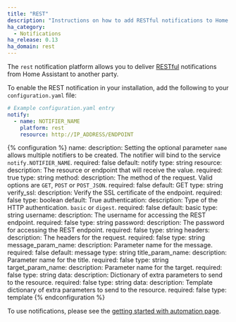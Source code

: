 ```yaml
---
title: "REST"
description: "Instructions on how to add RESTful notifications to Home Assistant."
ha_category:
  - Notifications
ha_release: 0.13
ha_domain: rest
---
```


The `rest` notification platform allows you to deliver [RESTful](https://en.wikipedia.org/wiki/Representational_state_transfer) notifications from Home Assistant to another party.

To enable the REST notification in your installation, add the following to your `configuration.yaml` file:

```yaml
# Example configuration.yaml entry
notify:
  - name: NOTIFIER_NAME
    platform: rest
    resource: http://IP_ADDRESS/ENDPOINT
```

{% configuration %}
name:
  description: Setting the optional parameter `name` allows multiple notifiers to be created. The notifier will bind to the service `notify.NOTIFIER_NAME`.
  required: false
  default: notify
  type: string
resource:
  description: The resource or endpoint that will receive the value.
  required: true
  type: string
method:
  description: The method of the request. Valid options are `GET`, `POST` or `POST_JSON`.
  required: false
  default: GET
  type: string
verify_ssl:
  description: Verify the SSL certificate of the endpoint.
  required: false
  type: boolean
  default: True
authentication:
  description:  Type of the HTTP authentication. `basic` or `digest`.
  required: false
  default: basic
  type: string
username:
  description: The username for accessing the REST endpoint.
  required: false
  type: string
password:
  description: The password for accessing the REST endpoint.
  required: false
  type: string
headers:
  description: The headers for the request.
  required: false
  type: string
message_param_name:
  description: Parameter name for the message.
  required: false
  default: message
  type: string
title_param_name:
  description: Parameter name for the title.
  required: false
  type: string
target_param_name:
  description: Parameter name for the target.
  required: false
  type: string
data:
  description: Dictionary of extra parameters to send to the resource.
  required: false
  type: string
data:
  description: Template dictionary of extra parameters to send to the resource.
  required: false
  type: template
{% endconfiguration %}

To use notifications, please see the [getting started with automation page](/getting-started/automation/).
